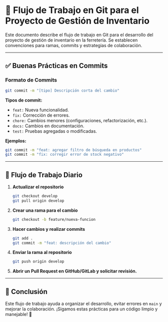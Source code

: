 # 🚀 Flujo de Trabajo en Git para el Proyecto de Gestión de Inventario

Este documento describe el flujo de trabajo en Git para el desarrollo del proyecto de gestión de inventario en la ferretería. Se establecen convenciones para ramas, commits y estrategias de colaboración.

---

## ✅ Buenas Prácticas en Commits

### Formato de Commits
```bash
git commit -m "[tipo] Descripción corta del cambio"
```
**Tipos de commit:**
- `feat:` Nueva funcionalidad.
- `fix:` Corrección de errores.
- `chore:` Cambios menores (configuraciones, refactorización, etc.).
- `docs:` Cambios en documentación.
- `test:` Pruebas agregadas o modificadas.

**Ejemplos:**
```bash
git commit -m "feat: agregar filtro de búsqueda en productos"
git commit -m "fix: corregir error de stock negativo"
```

---

## 🔄 Flujo de Trabajo Diario
1. **Actualizar el repositorio**
   ```bash
   git checkout develop
   git pull origin develop
   ```
2. **Crear una rama para el cambio**
   ```bash
   git checkout -b feature/nueva-funcion
   ```
3. **Hacer cambios y realizar commits**
   ```bash
   git add .
   git commit -m "feat: descripción del cambio"
   ```
4. **Enviar la rama al repositorio**
   ```bash
   git push origin develop
   ```
5. **Abrir un Pull Request en GitHub/GitLab y solicitar revisión.**

---

## 🏁 Conclusión
Este flujo de trabajo ayuda a organizar el desarrollo, evitar errores en `main` y mejorar la colaboración. ¡Sigamos estas prácticas para un código limpio y manejable! 🚀

